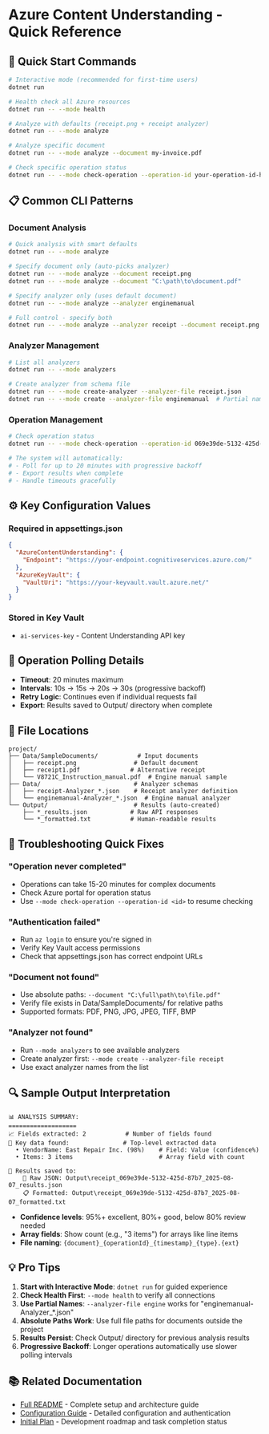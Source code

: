 # Azure Content Understanding - Quick Reference

## 🚀 Quick Start Commands

```bash
# Interactive mode (recommended for first-time users)
dotnet run

# Health check all Azure resources
dotnet run -- --mode health

# Analyze with defaults (receipt.png + receipt analyzer)
dotnet run -- --mode analyze

# Analyze specific document
dotnet run -- --mode analyze --document my-invoice.pdf

# Check specific operation status
dotnet run -- --mode check-operation --operation-id your-operation-id-here
```

## 📋 Common CLI Patterns

### Document Analysis
```bash
# Quick analysis with smart defaults
dotnet run -- --mode analyze

# Specify document only (auto-picks analyzer)
dotnet run -- --mode analyze --document receipt.png
dotnet run -- --mode analyze --document "C:\path\to\document.pdf"

# Specify analyzer only (uses default document)
dotnet run -- --mode analyze --analyzer enginemanual

# Full control - specify both
dotnet run -- --mode analyze --analyzer receipt --document receipt.png
```

### Analyzer Management
```bash
# List all analyzers
dotnet run -- --mode analyzers

# Create analyzer from schema file
dotnet run -- --mode create-analyzer --analyzer-file receipt.json
dotnet run -- --mode create --analyzer-file enginemanual  # Partial names work
```

### Operation Management
```bash
# Check operation status
dotnet run -- --mode check-operation --operation-id 069e39de-5132-425d-87b7-9f84cd4317f5

# The system will automatically:
# - Poll for up to 20 minutes with progressive backoff
# - Export results when complete
# - Handle timeouts gracefully
```

## ⚙️ Key Configuration Values

### Required in appsettings.json
```json
{
  "AzureContentUnderstanding": {
    "Endpoint": "https://your-endpoint.cognitiveservices.azure.com/"
  },
  "AzureKeyVault": {
    "VaultUri": "https://your-keyvault.vault.azure.net/"
  }
}
```

### Stored in Key Vault
- `ai-services-key` - Content Understanding API key

## 🔄 Operation Polling Details

- **Timeout**: 20 minutes maximum
- **Intervals**: 10s → 15s → 20s → 30s (progressive backoff)
- **Retry Logic**: Continues even if individual requests fail
- **Export**: Results saved to Output/ directory when complete

## 📁 File Locations

```
project/
├── Data/SampleDocuments/           # Input documents
│   ├── receipt.png                # Default document
│   ├── receipt1.pdf              # Alternative receipt
│   └── V8721C_Instruction_manual.pdf  # Engine manual sample
├── Data/                          # Analyzer schemas
│   ├── receipt-Analyzer_*.json    # Receipt analyzer definition
│   └── enginemanual-Analyzer_*.json  # Engine manual analyzer
└── Output/                        # Results (auto-created)
    ├── *_results.json            # Raw API responses
    └── *_formatted.txt           # Human-readable results
```

## 🚨 Troubleshooting Quick Fixes

### "Operation never completed"
- Operations can take 15-20 minutes for complex documents
- Check Azure portal for operation status
- Use `--mode check-operation --operation-id <id>` to resume checking

### "Authentication failed"
- Run `az login` to ensure you're signed in
- Verify Key Vault access permissions
- Check that appsettings.json has correct endpoint URLs

### "Document not found"
- Use absolute paths: `--document "C:\full\path\to\file.pdf"`
- Verify file exists in Data/SampleDocuments/ for relative paths
- Supported formats: PDF, PNG, JPG, JPEG, TIFF, BMP

### "Analyzer not found"  
- Run `--mode analyzers` to see available analyzers
- Create analyzer first: `--mode create --analyzer-file receipt`
- Use exact analyzer names from the list

## 🔍 Sample Output Interpretation

```
📊 ANALYSIS SUMMARY:
===================
📈 Fields extracted: 2           # Number of fields found
🔑 Key data found:               # Top-level extracted data
  • VendorName: East Repair Inc. (98%)    # Field: Value (confidence%)
  • Items: 3 items                        # Array field with count

📁 Results saved to:
    📄 Raw JSON: Output\receipt_069e39de-5132-425d-87b7_2025-08-07_results.json
    📋 Formatted: Output\receipt_069e39de-5132-425d-87b7_2025-08-07_formatted.txt
```

- **Confidence levels**: 95%+ excellent, 80%+ good, below 80% review needed
- **Array fields**: Show count (e.g., "3 items") for arrays like line items
- **File naming**: `{document}_{operationId}_{timestamp}_{type}.{ext}`

## 💡 Pro Tips

1. **Start with Interactive Mode**: `dotnet run` for guided experience
2. **Check Health First**: `--mode health` to verify all connections
3. **Use Partial Names**: `--analyzer-file engine` works for "enginemanual-Analyzer_*.json"  
4. **Absolute Paths Work**: Use full file paths for documents outside the project
5. **Results Persist**: Check Output/ directory for previous analysis results
6. **Progressive Backoff**: Longer operations automatically use slower polling intervals

## 📚 Related Documentation

- [Full README](../README.md) - Complete setup and architecture guide
- [Configuration Guide](CONFIGURATION.md) - Detailed configuration and authentication
- [Initial Plan](initial_plan.md) - Development roadmap and task completion status
